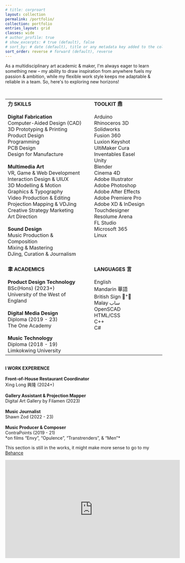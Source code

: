 ```yaml
---
# title: corproart
layout: collection
permalink: /portfolio/
collection: portfolio
entries_layout: grid
classes: wide
# author_profile: true
# show_excerpts: # true (default), false
# sort_by: # date (default), title or any metadata key added to the collection's documents
sort_order: reverse # forward (default), reverse
---
```


<!-- <style>
  /* --- Font Import --- */
  @font-face {
    font-family: 'Tuner';
    /* Adjust paths if your font files are located elsewhere or have different names */
    src: url('/assets/fonts/Tuner.woff2') format('woff2'), /* Modern Browsers */
         url('/assets/fonts/Tuner.woff') format('woff');   /* Older Browsers */
    font-weight: normal;
    font-style: normal;
  }

  /* --- Apply Tuner Font to the Resume Content --- */
  .resume-custom-font-area {
    font-family: 'Tuner', -apple-system, BlinkMacSystemFont, "Segoe UI", Roboto, "Helvetica Neue", Arial, sans-serif, "Apple Color Emoji", "Segoe UI Emoji", "Segoe UI Symbol";
    /* Add a fallback font stack */
    line-height: 1.5; /* Adjust for readability with Tuner */
  }
</style> -->
<!-- <div class="resume-custom-font-area"> -->
As a multidisciplinary art academic & maker, I'm always eager to learn something new –
my ability to draw inspiration from anywhere fuels
my passion & ambition, while my flexible work
style keeps me adaptable & reliable in a team.
So, here's to exploring new horizons!

<br>

<table>
  <tr>
    <td style="vertical-align: top; padding-right: 30px; width: 55%;">
      <strong>力 SKILLS</strong><br><br>
      <strong>Digital Fabrication</strong><br>
      Computer-Aided Design (CAD)<br>
      3D Prototyping & Printing<br>
      Product Design<br>
      Programming<br>
      PCB Design<br>
      Design for Manufacture<br><br>
      <strong>Multimedia Art</strong><br>
      VR, Game & Web Development<br>
      Interaction Design & UIUX<br>
      3D Modelling & Motion<br>
      Graphics & Typography<br>
      Video Production & Editing<br>
      Projection Mapping & VDJing<br>
      Creative Strategy Marketing<br>
      Art Direction<br><br>
      <strong>Sound Design</strong><br>
      Music Production & Composition<br>
      Mixing & Mastering<br>
      DJing, Curation & Journalism
    </td>
    <td style="vertical-align: top; width: 45%;">
      <strong>TOOLKIT 鼎</strong><br><br>
      Arduino<br>
      Rhinoceros 3D<br>
      Solidworks<br>
      Fusion 360<br>
      Luxion Keyshot<br>
      UltiMaker Cura<br>
      Inventables Easel<br>
      Unity<br>
      Blender<br>
      Cinema 4D<br>
      Adobe Illustrator<br>
      Adobe Photoshop<br>
      Adobe After Effects<br>
      Adobe Premiere Pro<br>
      Adobe XD & InDesign<br>
      Touchdesigner<br>
      Resolume Arena<br>
      FL Studio<br>
      Microsoft 365<br>
      Linux
    </td>
  </tr>
  <tr>
    <td style="vertical-align: top; padding-right: 30px;">
      <br><strong>聿 ACADEMICS</strong><br><br>
      <strong>Product Design Technology</strong><br>
      BSc(Hons) (2023+)<br>
      University of the West of England<br><br>
      <strong>Digital Media Design</strong><br>
      Diploma (2019 - 23)<br>
      The One Academy<br><br>
      <strong>Music Technology</strong><br>
      Diploma (2018 - 19)<br>
      Limkokwing University
    </td>
    <td style="vertical-align: top;">
      <br><strong>LANGUAGES 言</strong><br><br>
      English<br>
      Mandarin 華語<br>
      British Sign 🤟<sup>+</sup>🧏<br>
      Malay ساب<br>
      OpenSCAD<br>
      HTML/CSS<br>
      C++<br>
      C#
    </td>
  </tr>
</table>

<br>
<strong>I WORK EXPERIENCE</strong><br><br>
<strong>Front-of-House Restaurant Coordinator</strong><br>
Xing Long 興隆 (2024+)<br><br>
<strong>Gallery Assistant & Projection Mapper</strong><br>
Digital Art Gallery by Filamen (2023)<br><br>
<strong>Music Journalist</strong><br>
Shawn Zod (2022 - 23)<br><br>
<strong>Music Producer & Composer</strong><br>
ContraPoints (2019 - 21)<br>
*on films “Envy”, “Opulence”, “Transtrenders”, & “Men”*

This section is still in the works, it might make more sense to go to my [Behance](https://www.behance.net/ryanmeow)

<iframe width="560" height="315" src="https://www.youtube.com/embed/g9JDMQ1mcVI?si=RQnQ6qZswMxTkfUq&amp;controls=0" title="YouTube video player" frameborder="0" allow="accelerometer; autoplay; clipboard-write; encrypted-media; gyroscope; picture-in-picture; web-share" referrerpolicy="strict-origin-when-cross-origin" allowfullscreen></iframe>

